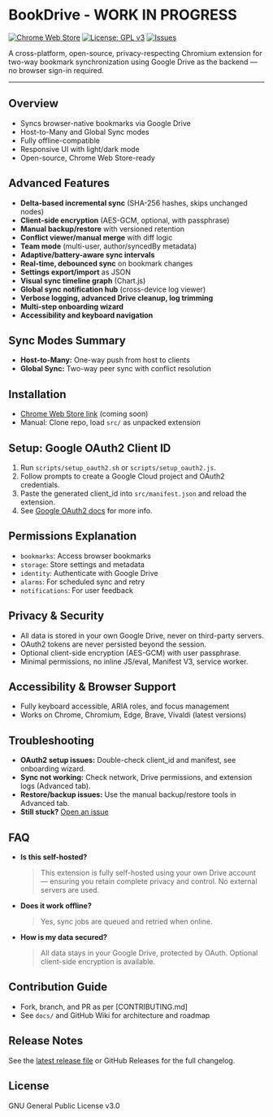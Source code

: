 # BookDrive - WORK IN PROGRESS

[![Chrome Web Store](https://img.shields.io/chrome-web-store/v/your-extension-id?label=Chrome%20Web%20Store)](https://chrome.google.com/webstore/detail/your-extension-id)
[![License: GPL v3](https://img.shields.io/badge/License-GPLv3-blue.svg)](./LICENSE)
[![Issues](https://img.shields.io/github/issues/your-org/bookdrive-extension)](https://github.com/your-org/bookdrive-extension/issues)

A cross-platform, open-source, privacy-respecting Chromium extension for two-way bookmark synchronization using Google Drive as the backend — no browser sign-in required.

---

## Overview

- Syncs browser-native bookmarks via Google Drive
- Host-to-Many and Global Sync modes
- Fully offline-compatible
- Responsive UI with light/dark mode
- Open-source, Chrome Web Store-ready

## Advanced Features

- **Delta-based incremental sync** (SHA-256 hashes, skips unchanged nodes)
- **Client-side encryption** (AES-GCM, optional, with passphrase)
- **Manual backup/restore** with versioned retention
- **Conflict viewer/manual merge** with diff logic
- **Team mode** (multi-user, author/syncedBy metadata)
- **Adaptive/battery-aware sync intervals**
- **Real-time, debounced sync** on bookmark changes
- **Settings export/import** as JSON
- **Visual sync timeline graph** (Chart.js)
- **Global sync notification hub** (cross-device log viewer)
- **Verbose logging, advanced Drive cleanup, log trimming**
- **Multi-step onboarding wizard**
- **Accessibility and keyboard navigation**

## Sync Modes Summary

- **Host-to-Many:** One-way push from host to clients
- **Global Sync:** Two-way peer sync with conflict resolution

## Installation

- [Chrome Web Store link](https://chrome.google.com/webstore/detail/your-extension-id) (coming soon)
- Manual: Clone repo, load `src/` as unpacked extension

## Setup: Google OAuth2 Client ID

1. Run `scripts/setup_oauth2.sh` or `scripts/setup_oauth2.js`.
2. Follow prompts to create a Google Cloud project and OAuth2 credentials.
3. Paste the generated client_id into `src/manifest.json` and reload the extension.
4. See [Google OAuth2 docs](https://developers.google.com/identity/protocols/oauth2) for more info.

## Permissions Explanation

- `bookmarks`: Access browser bookmarks
- `storage`: Store settings and metadata
- `identity`: Authenticate with Google Drive
- `alarms`: For scheduled sync and retry
- `notifications`: For user feedback

## Privacy & Security

- All data is stored in your own Google Drive, never on third-party servers.
- OAuth2 tokens are never persisted beyond the session.
- Optional client-side encryption (AES-GCM) with user passphrase.
- Minimal permissions, no inline JS/eval, Manifest V3, service worker.

## Accessibility & Browser Support

- Fully keyboard accessible, ARIA roles, and focus management
- Works on Chrome, Chromium, Edge, Brave, Vivaldi (latest versions)

## Troubleshooting

- **OAuth2 setup issues:** Double-check client_id and manifest, see onboarding wizard.
- **Sync not working:** Check network, Drive permissions, and extension logs (Advanced tab).
- **Restore/backup issues:** Use the manual backup/restore tools in Advanced tab.
- **Still stuck?** [Open an issue](https://github.com/your-org/bookdrive-extension/issues)

## FAQ

- **Is this self-hosted?**
  > This extension is fully self-hosted using your own Drive account — ensuring you retain complete privacy and control. No external servers are used.
- **Does it work offline?**
  > Yes, sync jobs are queued and retried when online.
- **How is my data secured?**
  > All data stays in your Google Drive, protected by OAuth. Optional client-side encryption is available.

## Contribution Guide

- Fork, branch, and PR as per [CONTRIBUTING.md]
- See `docs/` and GitHub Wiki for architecture and roadmap

## Release Notes

See the [latest release file](./RELEASE.md) or GitHub Releases for the full changelog.

## License

GNU General Public License v3.0
